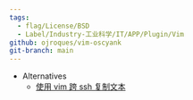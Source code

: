 ```yaml
---
tags:
  - flag/License/BSD
  - Label/Industry-工业科学/IT/APP/Plugin/Vim
github: ojroques/vim-oscyank
git-branch: main
---
```


- Alternatives
    - [使用 vim 跨 ssh 复制文本](https://taoshu.in/vim/vim-copy-over-ssh.html)
